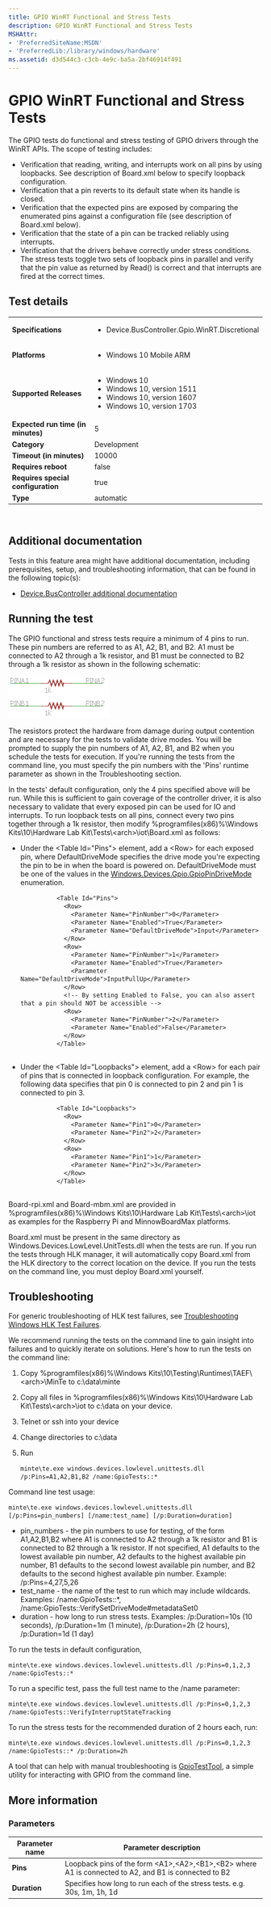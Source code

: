 ```yaml
---
title: GPIO WinRT Functional and Stress Tests
description: GPIO WinRT Functional and Stress Tests
MSHAttr:
- 'PreferredSiteName:MSDN'
- 'PreferredLib:/library/windows/hardware'
ms.assetid: d3d544c3-c3cb-4e9c-ba5a-2bf46914f491
---
```


# <span id="p_hlk_test.f1fc0922-1186-48bd-bfcd-c7385a2f6f96"></span>GPIO WinRT Functional and Stress Tests


The GPIO tests do functional and stress testing of GPIO drivers through the WinRT APIs. The scope of testing includes:

-   Verification that reading, writing, and interrupts work on all pins by using loopbacks. See description of Board.xml below to specify loopback configuration.
-   Verification that a pin reverts to its default state when its handle is closed.
-   Verification that the expected pins are exposed by comparing the enumerated pins against a configuration file (see description of Board.xml below).
-   Verification that the state of a pin can be tracked reliably using interrupts.
-   Verification that the drivers behave correctly under stress conditions. The stress tests toggle two sets of loopback pins in parallel and verify that the pin value as returned by Read() is correct and that interrupts are fired at the correct times.

## <span id="Test_details"></span><span id="test_details"></span><span id="TEST_DETAILS"></span>Test details


<table>
<colgroup>
<col width="50%" />
<col width="50%" />
</colgroup>
<tbody>
<tr class="odd">
<td><strong>Specifications</strong></td>
<td><ul>
<li>Device.BusController.Gpio.WinRT.Discretional</li>
</ul></td>
</tr>
<tr class="even">
<td><strong>Platforms</strong></td>
<td><ul>
<li>Windows 10 Mobile ARM</li>
</ul></td>
</tr>
<tr class="odd">
<td><strong>Supported Releases</strong></td>
<td><ul>
<li>Windows 10</li>
<li>Windows 10, version 1511</li>
<li>Windows 10, version 1607</li>
<li>Windows 10, version 1703</li>
</ul></td>
</tr>
<tr class="even">
<td><strong>Expected run time (in minutes)</strong></td>
<td>5</td>
</tr>
<tr class="odd">
<td><strong>Category</strong></td>
<td>Development</td>
</tr>
<tr class="even">
<td><strong>Timeout (in minutes)</strong></td>
<td>10000</td>
</tr>
<tr class="odd">
<td><strong>Requires reboot</strong></td>
<td>false</td>
</tr>
<tr class="even">
<td><strong>Requires special configuration</strong></td>
<td>true</td>
</tr>
<tr class="odd">
<td><strong>Type</strong></td>
<td>automatic</td>
</tr>
</tbody>
</table>

 

## <span id="Additional_documentation"></span><span id="additional_documentation"></span><span id="ADDITIONAL_DOCUMENTATION"></span>Additional documentation


Tests in this feature area might have additional documentation, including prerequisites, setup, and troubleshooting information, that can be found in the following topic(s):

-   [Device.BusController additional documentation](device-buscontroller-additional-documentation.md)

## <span id="Running_the_test"></span><span id="running_the_test"></span><span id="RUNNING_THE_TEST"></span>Running the test


The GPIO functional and stress tests require a minimum of 4 pins to run. These pin numbers are referred to as A1, A2, B1, and B2. A1 must be connected to A2 through a 1k resistor, and B1 must be connected to B2 through a 1k resistor as shown in the following schematic:

![gpio loopback schematic](images/gpio-loopback.png)

The resistors protect the hardware from damage during output contention and are necessary for the tests to validate drive modes. You will be prompted to supply the pin numbers of A1, A2, B1, and B2 when you schedule the tests for execution. If you're running the tests from the command line, you must specify the pin numbers with the 'Pins' runtime parameter as shown in the Troubleshooting section.

In the tests' default configuration, only the 4 pins specified above will be run. While this is sufficient to gain coverage of the controller driver, it is also necessary to validate that every exposed pin can be used for IO and interrupts. To run loopback tests on all pins, connect every two pins together through a 1k resistor, then modify %programfiles(x86)%\\Windows Kits\\10\\Hardware Lab Kit\\Tests\\&lt;arch&gt;\\iot\\Board.xml as follows:

-   Under the &lt;Table Id="Pins"&gt; element, add a &lt;Row&gt; for each exposed pin, where DefaultDriveMode specifies the drive mode you're expecting the pin to be in when the board is powered on. DefaultDriveMode must be one of the values in the [Windows.Devices.Gpio.GpioPinDriveMode](https://msdn.microsoft.com/en-us/library/windows.devices.gpio.gpiopindrivemode.aspx) enumeration.

    ``` syntax
              <Table Id="Pins">
                <Row>
                  <Parameter Name="PinNumber">0</Parameter>
                  <Parameter Name="Enabled">True</Parameter>
                  <Parameter Name="DefaultDriveMode">Input</Parameter>
                </Row>
                <Row>
                  <Parameter Name="PinNumber">1</Parameter>
                  <Parameter Name="Enabled">True</Parameter>
                  <Parameter Name="DefaultDriveMode">InputPullUp</Parameter>
                </Row>
                <!-- By setting Enabled to False, you can also assert that a pin should NOT be accessible -->
                <Row>
                  <Parameter Name="PinNumber">2</Parameter>
                  <Parameter Name="Enabled">False</Parameter>
                </Row>
              </Table>
            
    ```

-   Under the &lt;Table Id="Loopbacks"&gt; element, add a &lt;Row&gt; for each pair of pins that is connected in loopback configuration. For example, the following data specifies that pin 0 is connected to pin 2 and pin 1 is connected to pin 3.

    ``` syntax
              <Table Id="Loopbacks">
                <Row>
                  <Parameter Name="Pin1">0</Parameter>
                  <Parameter Name="Pin2">2</Parameter>
                </Row>
                <Row>
                  <Parameter Name="Pin1">1</Parameter>
                  <Parameter Name="Pin2">3</Parameter>
                </Row>
              </Table>
            
    ```

Board-rpi.xml and Board-mbm.xml are provided in %programfiles(x86)%\\Windows Kits\\10\\Hardware Lab Kit\\Tests\\&lt;arch&gt;\\iot as examples for the Raspberry Pi and MinnowBoardMax platforms.

Board.xml must be present in the same directory as Windows.Devices.LowLevel.UnitTests.dll when the tests are run. If you run the tests through HLK manager, it will automatically copy Board.xml from the HLK directory to the correct location on the device. If you run the tests on the command line, you must deploy Board.xml yourself.

## <span id="Troubleshooting"></span><span id="troubleshooting"></span><span id="TROUBLESHOOTING"></span>Troubleshooting


For generic troubleshooting of HLK test failures, see [Troubleshooting Windows HLK Test Failures](..\user\troubleshooting-windows-hlk-test-failures.md).

We recommend running the tests on the command line to gain insight into failures and to quickly iterate on solutions. Here's how to run the tests on the command line:

1.  Copy %programfiles(x86)%\\Windows Kits\\10\\Testing\\Runtimes\\TAEF\\&lt;arch&gt;\\MinTe to c:\\data\\minte
2.  Copy all files in %programfiles(x86)%\\Windows Kits\\10\\Hardware Lab Kit\\Tests\\&lt;arch&gt;\\iot to c:\\data on your device.
3.  Telnet or ssh into your device
4.  Change directories to c:\\data
5.  Run

    ``` syntax
    minte\te.exe windows.devices.lowlevel.unittests.dll /p:Pins=A1,A2,B1,B2 /name:GpioTests::*
    ```

Command line test usage:

``` syntax
minte\te.exe windows.devices.lowlevel.unittests.dll [/p:Pins=pin_numbers] [/name:test_name] [/p:Duration=duration]
```

-   pin\_numbers - the pin numbers to use for testing, of the form A1,A2,B1,B2 where A1 is connected to A2 through a 1k resistor and B1 is connected to B2 through a 1k resistor. If not specified, A1 defaults to the lowest available pin number, A2 defaults to the highest available pin number, B1 defaults to the second lowest available pin number, and B2 defaults to the second highest available pin number. Example: /p:Pins=4,27,5,26
-   test\_name - the name of the test to run which may include wildcards. Examples: /name:GpioTests::\*, /name:GpioTests::VerifySetDriveMode\#metadataSet0
-   duration - how long to run stress tests. Examples: /p:Duration=10s (10 seconds), /p:Duration=1m (1 minute), /p:Duration=2h (2 hours), /p:Duration=1d (1 day)

To run the tests in default configuration,

``` syntax
minte\te.exe windows.devices.lowlevel.unittests.dll /p:Pins=0,1,2,3 /name:GpioTests::*
```

To run a specific test, pass the full test name to the /name parameter:

``` syntax
minte\te.exe windows.devices.lowlevel.unittests.dll /p:Pins=0,1,2,3 /name:GpioTests::VerifyInterruptStateTracking
```

To run the stress tests for the recommended duration of 2 hours each, run:

``` syntax
minte\te.exe windows.devices.lowlevel.unittests.dll /p:Pins=0,1,2,3 /name:GpioTests::* /p:Duration=2h
```

A tool that can help with manual troubleshooting is [GpioTestTool](http://ms-iot.github.io/content/en-US/win10/samples/GpioTestTool.md), a simple utility for interacting with GPIO from the command line.

## <span id="More_information"></span><span id="more_information"></span><span id="MORE_INFORMATION"></span>More information


### <span id="Parameters"></span><span id="parameters"></span><span id="PARAMETERS"></span>Parameters

| Parameter name | Parameter description                                                                                                        |
|----------------|------------------------------------------------------------------------------------------------------------------------------|
| **Pins**       | Loopback pins of the form &lt;A1&gt;,&lt;A2&gt;,&lt;B1&gt;,&lt;B2&gt; where A1 is connected to A2, and B1 is connected to B2 |
| **Duration**   | Specifies how long to run each of the stress tests. e.g. 30s, 1m, 1h, 1d                                                     |

 

 

 






